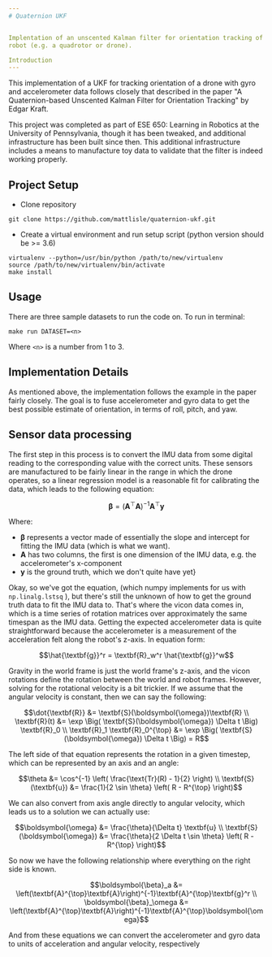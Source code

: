 ```yaml
---
# Quaternion UKF


Implentation of an unscented Kalman filter for orientation tracking of a
robot (e.g. a quadrotor or drone).

Introduction
---
```


This implementation of a UKF for tracking orientation of a drone with
gyro and accelerometer data follows closely that described in the paper
"A Quaternion-based Unscented Kalman Filter for Orientation Tracking" by
Edgar Kraft.

This project was completed as part of ESE 650: Learning in Robotics at
the University of Pennsylvania, though it has been tweaked, and
additional infrastructure has been built since then. This additional
infrastructure includes a means to manufacture toy data to validate that
the filter is indeed working properly.

Project Setup
---

-   Clone repository

``` 
git clone https://github.com/mattlisle/quaternion-ukf.git
```

-   Create a virtual environment and run setup script (python version
    should be &gt;= 3.6)

``` 
virtualenv --python=/usr/bin/python /path/to/new/virtualenv
source /path/to/new/virtualenv/bin/activate
make install
```

Usage
---

There are three sample datasets to run the code on. To run in terminal:

``` 
make run DATASET=<n>
```

Where `<n>` is a number from 1 to 3.

Implementation Details
---

As mentioned above, the implementation follows the example in the paper
fairly closely. The goal is to fuse accelerometer and gyro data to get
the best possible estimate of orientation, in terms of roll, pitch, and
yaw.

Sensor data processing
----------------------

The first step in this process is to convert the IMU data from some
digital reading to the corresponding value with the correct units. These
sensors are manufactured to be fairly linear in the range in which the
drone operates, so a linear regression model is a reasonable fit for
calibrating the data, which leads to the following equation:

$$\boldsymbol{\beta} = \left(\textbf{A}^{\top}\textbf{A}\right)^{-1}\textbf{A}^{\top}\textbf{y}$$

Where:

-   $\boldsymbol{\beta}$ represents a vector made of essentially the
    slope and intercept for fitting the IMU data (which is what
    we want).
-   **A** has two columns, the first is one dimension of the IMU
    data, e.g. the accelerometer's x-component
-   **y** is the ground truth, which we don't quite have yet}

Okay, so we've got the equation, (which numpy implements for us with
`np.linalg.lstsq` ), but there's still the unknown of how
to get the ground truth data to fit the IMU data to. That's where the
vicon data comes in, which is a time series of rotation matrices over
approximately the same timespan as the IMU data. Getting the expected
accelerometer data is quite straightforward because the accelerometer is
a measurement of the acceleration felt along the robot's z-axis. In
equation form:

$$\hat{\textbf{g}}^r = \textbf{R}_w^r \hat{\textbf{g}}^w$$

Gravity in the world frame is just the world frame's z-axis, and the
vicon rotations define the rotation between the world and robot frames.
However, solving for the rotational velocity is a bit trickier. If we
assume that the angular velocity is constant, then we can say the
following:

$$\dot{\textbf{R}} &= \textbf{S}(\boldsymbol{\omega})\textbf{R} \\
\textbf{R}(t) &= \exp \Big( \textbf{S}(\boldsymbol{\omega}) \Delta t \Big) \textbf{R}_0 \\
\textbf{R}_1 \textbf{R}_0^{\top} &= \exp \Big( \textbf{S}(\boldsymbol{\omega}) \Delta t \Big) = R$$

The left side of that equation represents the rotation in a given
timestep, which can be represented by an axis and an angle:

$$\theta &= \cos^{-1} \left( \frac{\text{Tr}(R) - 1}{2} \right) \\
\textbf{S}(\textbf{u}) &= \frac{1}{2 \sin \theta} \left( R - R^{\top} \right)$$

We can also convert from axis angle directly to angular velocity, which
leads us to a solution we can actually use:

$$\boldsymbol{\omega} &= \frac{\theta}{\Delta t} \textbf{u} \\
\textbf{S}(\boldsymbol{\omega}) &= \frac{\theta}{2 \Delta t \sin \theta} \left( R - R^{\top} \right)$$

So now we have the following relationship where everything on the right
side is known.

$$\boldsymbol{\beta}_a &= \left(\textbf{A}^{\top}\textbf{A}\right)^{-1}\textbf{A}^{\top}\textbf{g}^r \\
\boldsymbol{\beta}_\omega &= \left(\textbf{A}^{\top}\textbf{A}\right)^{-1}\textbf{A}^{\top}\boldsymbol{\omega}$$

And from these equations we can convert the accelerometer and gyro data
to units of acceleration and angular velocity, respectively
